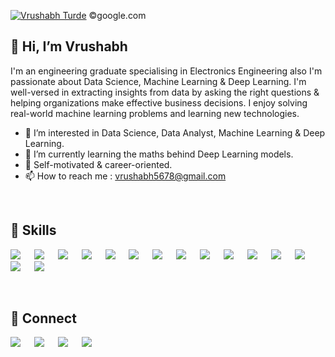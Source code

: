  [![Vrushabh Turde](https://media-s3-us-east-1.ceros.com/forbes/images/2021/05/20/b144f81ef098548d55ffa4312381b66a/header-desktop.gif?imageOpt=1)](#) 
 ©google.com
 
 ## 👋 Hi, I’m Vrushabh
 I'm an engineering graduate specialising in Electronics Engineering also I'm passionate about Data Science, Machine Learning & Deep Learning. I'm well-versed in extracting 
 insights from data by asking the right questions & helping organizations make effective business decisions. I enjoy solving real-world machine learning problems and learning 
 new technologies. 
 
- 👀 I’m interested in Data Science, Data Analyst, Machine Learning & Deep Learning.
- 🌱 I’m currently learning the maths behind Deep Learning models.
- 🎯 Self-motivated & career-oriented.
- 📫 How to reach me : vrushabh5678@gmail.com
<!-- - 💞️ I’m looking to collaborate on ... -->

<br>

## 💼 Skills

[![](https://img.shields.io/badge/Python-3776AB?style=for-the-badge&logo=python&logoColor=white)](#) &emsp;
[![](https://img.shields.io/badge/numpy-695170?style=for-the-badge&logo=numpy&logoColor=white)](#) &emsp;
[![](https://img.shields.io/badge/Pandas-3e5e78?style=for-the-badge&logo=pandas&logoColor=white)](#) &emsp;
[![](https://img.shields.io/badge/ScikitLearn-389cc7?style=for-the-badge&logo=scikit-learn&logoColor=white)](#) &emsp;
[![](https://img.shields.io/badge/Tensorflow-fc820f?style=for-the-badge&logo=tensorflow&logoColor=white)](#) &emsp;
[![](https://img.shields.io/badge/Keras-fc2814?style=for-the-badge&logo=keras&logoColor=white)](#) &emsp;
[![](https://img.shields.io/badge/OpenCV-a5eb60?style=for-the-badge&logo=opencv_python&logoColor=white)](#) &emsp;
[![](https://img.shields.io/badge/MySQL-00000F?style=for-the-badge&logo=mysql&logoColor=white)](#) &emsp;
[![](https://img.shields.io/badge/Heroku-430098?style=for-the-badge&logo=heroku&logoColor=white)](#) &emsp;
[![](https://img.shields.io/badge/Flask-000000?style=for-the-badge&logo=flask&logoColor=white)](#) &emsp;
[![](https://img.shields.io/badge/Jupyter-F37626.svg?&style=for-the-badge&logo=Jupyter&logoColor=white)](#) &emsp;
[![](https://img.shields.io/badge/conda-342B029.svg?&style=for-the-badge&logo=anaconda&logoColor=white)](#) &emsp;
[![](https://img.shields.io/badge/Visual_Studio_Code-0078D4?style=for-the-badge&logo=visual%20studio%20code&logoColor=white)](#) &emsp;
[![](https://img.shields.io/badge/HTML5-E34F26?style=for-the-badge&logo=html5&logoColor=white)](#) &emsp;
[![](https://img.shields.io/badge/CSS3-1572B6?style=for-the-badge&logo=css3&logoColor=white)](#) &emsp;

<br>

## 🤝 Connect

[![](https://img.shields.io/badge/LinkedIn-0077B5?style=for-the-badge&logo=linkedin&logoColor=white)](https://www.linkedin.com/in/vrushabh-turde-a237b9173/) &emsp;
[![](https://img.shields.io/badge/Gmail-D14836?style=for-the-badge&logo=gmail&logoColor=white)](mailto:vrushabh5678@gmail.com) &emsp;
[![](https://img.shields.io/badge/Kaggle-00599C?style=for-the-badge&logo=kaggle&logoColor=white)](https://www.kaggle.com/vrushabh19) &emsp;
[![](https://img.shields.io/badge/GitHub-100000?style=for-the-badge&logo=github&logoColor=white)](https://github.com/vrushabh19) &emsp;

<br>

<!---
vrushabh19/vrushabh19 is a ✨ special ✨ repository because its `README.md` (this file) appears on your GitHub profile.
You can click the Preview link to take a look at your changes.
--->

